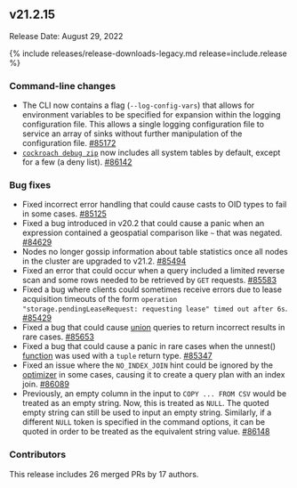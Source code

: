## v21.2.15

Release Date: August 29, 2022

{% include releases/release-downloads-legacy.md release=include.release %}

<h3 id="v21-2-15-command-line-changes">Command-line changes</h3>

- The CLI now contains a flag (`--log-config-vars`) that allows for environment variables to be specified for expansion within the logging configuration file. This allows a single logging configuration file to service an array of sinks without further manipulation of the configuration file. [#85172][#85172]
- [`cockroach debug zip`](https://www.cockroachlabs.com/docs/v21.2/cockroach-debug-zip) now includes all system tables by default, except for a few (a deny list). [#86142][#86142]

<h3 id="v21-2-15-bug-fixes">Bug fixes</h3>

- Fixed incorrect error handling that could cause casts to OID types to fail in some cases. [#85125][#85125]
- Fixed a bug introduced in v20.2 that could cause a panic when an expression contained a geospatial comparison like `~` that was negated. [#84629][#84629]
- Nodes no longer gossip information about table statistics once all nodes in the cluster are upgraded to v21.2. [#85494][#85494]
- Fixed an error that could occur when a query included a limited reverse scan and some rows needed to be retrieved by `GET` requests. [#85583][#85583]
- Fixed a bug where clients could sometimes receive errors due to lease acquisition timeouts of the form `operation "storage.pendingLeaseRequest: requesting lease" timed out after 6s`. [#85429][#85429]
- Fixed a bug that could cause [union](https://www.cockroachlabs.com/docs/v21.2/selection-queries#union-combine-two-queries) queries to return incorrect results in rare cases. [#85653][#85653]
- Fixed a bug that could cause a panic in rare cases when the unnest() [function](https://www.cockroachlabs.com/docs/v21.2/functions-and-operators) was used with a `tuple` return type.  [#85347][#85347]
- Fixed an issue where the `NO_INDEX_JOIN` hint could be ignored by the [optimizer](https://www.cockroachlabs.com/docs/v21.2/cost-based-optimizer) in some cases, causing it to create a query plan with an index join. [#86089][#86089]
- Previously, an empty column in the input to `COPY ... FROM CSV` would be treated as an empty string. Now, this is treated as `NULL`. The quoted empty string can still be used to input an empty string. Similarly, if a different `NULL` token is specified in the command options, it can be quoted in order to be treated as the equivalent string value. [#86148][#86148]

<h3 id="v21-2-15-contributors">Contributors</h3>

This release includes 26 merged PRs by 17 authors.

[#84629]: https://github.com/cockroachdb/cockroach/pull/84629
[#85022]: https://github.com/cockroachdb/cockroach/pull/85022
[#85125]: https://github.com/cockroachdb/cockroach/pull/85125
[#85172]: https://github.com/cockroachdb/cockroach/pull/85172
[#85342]: https://github.com/cockroachdb/cockroach/pull/85342
[#85347]: https://github.com/cockroachdb/cockroach/pull/85347
[#85429]: https://github.com/cockroachdb/cockroach/pull/85429
[#85463]: https://github.com/cockroachdb/cockroach/pull/85463
[#85494]: https://github.com/cockroachdb/cockroach/pull/85494
[#85583]: https://github.com/cockroachdb/cockroach/pull/85583
[#85653]: https://github.com/cockroachdb/cockroach/pull/85653
[#86089]: https://github.com/cockroachdb/cockroach/pull/86089
[#86142]: https://github.com/cockroachdb/cockroach/pull/86142
[#86148]: https://github.com/cockroachdb/cockroach/pull/86148
